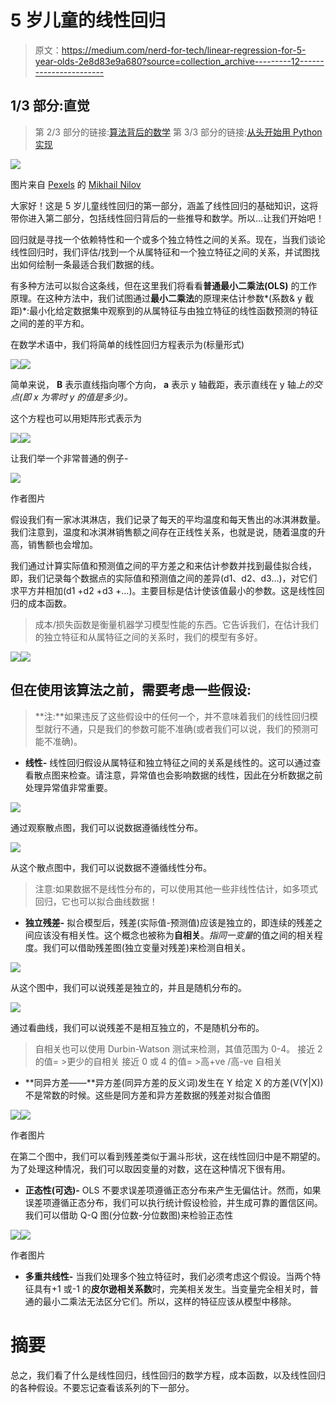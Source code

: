 # 5 岁儿童的线性回归

> 原文：<https://medium.com/nerd-for-tech/linear-regression-for-5-year-olds-2e8d83e9a680?source=collection_archive---------12----------------------->

## 1/3 部分:直觉

> 第 2/3 部分的链接:[算法背后的数学](https://mohitpatil246.medium.com/linear-regression-for-5-year-olds-1a854c88bbb5)
> 第 3/3 部分的链接:[从头开始用 Python 实现](https://mohitpatil246.medium.com/linear-regression-for-5-year-olds-1bdc5d0badc4)

![](img/3c2437b61ebdfcee9fa344079dbeaf76.png)

图片来自 [Pexels](https://www.pexels.com/photo/light-sea-city-road-8355939/?utm_content=attributionCopyText&utm_medium=referral&utm_source=pexels) 的 [Mikhail Nilov](https://www.pexels.com/@mikhail-nilov?utm_content=attributionCopyText&utm_medium=referral&utm_source=pexels)

大家好！这是 5 岁儿童线性回归的第一部分，涵盖了线性回归的基础知识，这将带你进入第二部分，包括线性回归背后的一些推导和数学。所以…让我们开始吧！

回归就是寻找一个依赖特性和一个或多个独立特性之间的关系。现在，当我们谈论线性回归时，我们评估/找到一个从属特征和一个独立特征之间的关系，并试图找出如何绘制一条最适合我们数据的线。

有多种方法可以拟合这条线，但在这里我们将看看**普通最小二乘法(OLS)** 的工作原理。在这种方法中，我们试图通过**最小二乘法**的原理来估计参数*(系数& y 截距)*:最小化给定数据集中观察到的从属特征与由独立特征的线性函数预测的特征之间的差的平方和。

在数学术语中，我们将简单的线性回归方程表示为(标量形式)

![](img/e94c3da9dc31647cf8eac783280ad298.png)![](img/615a320adc4258b6c5f5fb9e5054e010.png)

简单来说， **B** 表示直线指向哪个方向， **a** 表示 y 轴截距，表示直线在 y 轴*上的交点(即 x 为零时 y 的值是多少)。*

这个方程也可以用矩阵形式表示为

![](img/7f51bfa97b7d8531e664874e19f87176.png)![](img/f35cc0d7a2385b568147daa441e4d2e6.png)

让我们举一个非常普通的例子-

![](img/e7873e2a0692bb1e626afcc261b11ac9.png)

作者图片

假设我们有一家冰淇淋店，我们记录了每天的平均温度和每天售出的冰淇淋数量。我们注意到，温度和冰淇淋销售额之间存在正线性关系，也就是说，随着温度的升高，销售额也会增加。

我们通过计算实际值和预测值之间的平方差之和来估计参数并找到最佳拟合线，即，我们记录每个数据点的实际值和预测值之间的差异(d1、d2、d3…)，对它们求平方并相加(d1 +d2 +d3 +…)。主要目标是估计使该值最小的参数。这是线性回归的成本函数。

> 成本/损失函数是衡量机器学习模型性能的东西。它告诉我们，在估计我们的独立特征和从属特征之间的关系时，我们的模型有多好。

![](img/c83c6305e8eec6af3d137054d37966c4.png)![](img/4ce61dca81cafc73730c7b88e41d736b.png)

## **但在使用该算法之前，需要考虑一些假设**:

> **注:**如果违反了这些假设中的任何一个，并不意味着我们的线性回归模型就行不通，只是我们的参数可能不准确(或者我们可以说，我们的预测可能不准确)。

*   **线性-** 线性回归假设从属特征和独立特征之间的关系是线性的。这可以通过查看散点图来检查。请注意，异常值也会影响数据的线性，因此在分析数据之前处理异常值非常重要。

![](img/c7a8103ff936a6d7270a65f6945a6a46.png)

通过观察散点图，我们可以说数据遵循线性分布。

![](img/820227a06532a8f417a392360e84963f.png)

从这个散点图中，我们可以说数据不遵循线性分布。

> 注意:如果数据不是线性分布的，可以使用其他一些非线性估计，如多项式回归，它也可以拟合曲线数据！

*   **独立残差-** 拟合模型后，残差(实际值-预测值)应该是独立的，即连续的残差之间应该没有相关性。这个概念也被称为**自相关**。*指同一变量*的值之间的相关程度。我们可以借助残差图(独立变量对残差)来检测自相关。

![](img/cc7eb54ee748b8a7b1c6ec34591b2ae6.png)

从这个图中，我们可以说残差是独立的，并且是随机分布的。

![](img/5c45b7e014ff30074ceed9b5d55ef73c.png)

通过看曲线，我们可以说残差不是相互独立的，不是随机分布的。

> 自相关也可以使用 Durbin-Watson 测试来检测，其值范围为 0-4。
> 接近 2 的值= >更少的自相关
> 接近 0 或 4 的值= >高+ve /高-ve 自相关

*   **同异方差——**异方差(同异方差的反义词)发生在 Y 给定 X 的方差(V(Y|X))不是常数的时候。这些是同方差和异方差数据的残差对拟合值图

![](img/81fe9a8deb5abc080841ff19ae71d9c6.png)![](img/0c9a441f4a56c6dc6f25b1af4fe0af64.png)

作者图片

在第二个图中，我们可以看到残差类似于漏斗形状，这在线性回归中是不期望的。为了处理这种情况，我们可以取因变量的对数，这在这种情况下很有用。

*   **正态性(可选)-** OLS 不要求误差项遵循正态分布来产生无偏估计。然而，如果误差项遵循正态分布，我们可以执行统计假设检验，并生成可靠的置信区间。我们可以借助 Q-Q 图(分位数-分位数图)来检验正态性

![](img/8c7730bc8912d4760bc554aed4a8ad0a.png)![](img/66ba3f9dc3d5d33bdc118bdbf63ce8fb.png)

作者图片

*   **多重共线性-** 当我们处理多个独立特征时，我们必须考虑这个假设。当两个特征具有+1 或-1 的**皮尔逊相关系数**时，完美相关发生。当变量完全相关时，普通的最小二乘法无法区分它们。所以，这样的特征应该从模型中移除。

# 摘要

总之，我们看了什么是线性回归，线性回归的数学方程，成本函数，以及线性回归的各种假设。不要忘记查看该系列的下一部分。